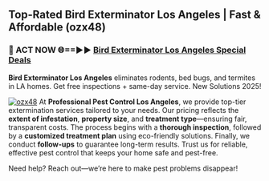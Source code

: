 ## Top-Rated Bird Exterminator Los Angeles | Fast & Affordable (ozx48)

<h3>🐜 ACT NOW 🌐==►► <a href="https://tinyurl.com/yc7vsfwc" rel="nofollow">Bird Exterminator Los Angeles Special Deals</a></h3>

**Bird Exterminator Los Angeles** eliminates rodents, bed bugs, and termites in LA homes. Get free inspections + same-day service. New Solutions 2025!

[![ozx48](https://i.imgur.com/1VzRXn8.jpeg)](https://tinyurl.com/yc7vsfwc)
At **Professional Pest Control Los Angeles**, we provide top-tier extermination services tailored to your needs. Our pricing reflects the **extent of infestation**, **property size**, and **treatment type**—ensuring fair, transparent costs. The process begins with a **thorough inspection**, followed by a **customized treatment plan** using eco-friendly solutions. Finally, we conduct **follow-ups** to guarantee long-term results. Trust us for reliable, effective pest control that keeps your home safe and pest-free.  

Need help? Reach out—we’re here to make pest problems disappear!
